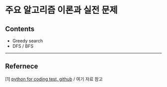 # 주요 알고리즘 이론과 실전 문제 


## Contents 
* Greedy search
* DFS / BFS


***
## Refernece 
[1] [python for coding test, github](https://github.com/ndb796/python-for-coding-test) / 여기 자료 참고 <br/>